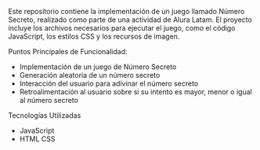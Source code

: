 Este repositorio contiene la implementación de un juego llamado Número Secreto, realizado como parte de una actividad de Alura Latam. El proyecto incluye los archivos necesarios para ejecutar el juego, como el código JavaScript, los estilos CSS y los recursos de imagen.

Puntos Principales de Funcionalidad:

- Implementación de un juego de Número Secreto
- Generación aleatoria de un número secreto
- Interacción del usuario para adivinar el número secreto
- Retroalimentación al usuario sobre si su intento es mayor, menor o igual al número secreto


Tecnologías Utilizadas
- JavaScript
- HTML
   CSS
